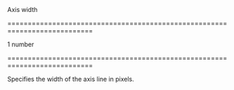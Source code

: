 <!--**
/*-------------------------------------------
    Auto-generated file. Do not modify.
-------------------------------------------

**-->
<!--d-->Axis width<!--/d-->
===========================================================================
<!--default-->1<!--/default-->
<!--type-->number<!--/type-->
===========================================================================

<!--shortDescription-->
Specifies the width of the axis line in pixels.
<!--/shortDescription-->

<!--fullDescription-->

<!--/fullDescription-->